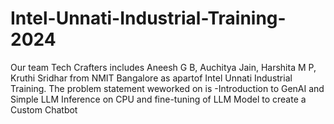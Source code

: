 # Intel-Unnati-Industrial-Training-2024

Our team Tech Crafters includes Aneesh G B, Auchitya Jain, Harshita M P, Kruthi Sridhar from NMIT Bangalore as apartof Intel Unnati Industrial Training. The problem statement weworked on is -Introduction to GenAI and Simple LLM Inference on CPU and fine-tuning of LLM Model to create a Custom Chatbot 
